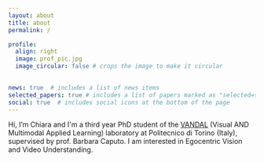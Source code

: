 ```yaml
---
layout: about
title: about
permalink: /

profile:
  align: right
  image: prof_pic.jpg
  image_circular: false # crops the image to make it circular
  

news: true  # includes a list of news items
selected_papers: true # includes a list of papers marked as "selected={true}"
social: true  # includes social icons at the bottom of the page
---
```


Hi, I’m Chiara and I'm a third year PhD student of the [VANDAL](http://vandal.polito.it/) (Visual AND Multimodal Applied Learning) laboratory at Politecnico di Torino (Italy), supervised by prof. Barbara Caputo. I am interested in Egocentric Vision and Video Understanding.
